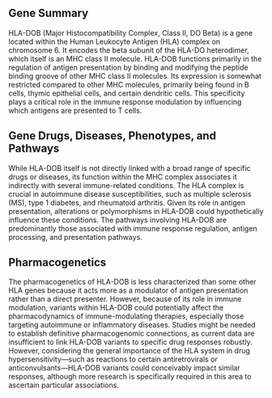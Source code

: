 ## Gene Summary
HLA-DOB (Major Histocompatibility Complex, Class II, DO Beta) is a gene located within the Human Leukocyte Antigen (HLA) complex on chromosome 6. It encodes the beta subunit of the HLA-DO heterodimer, which itself is an MHC class II molecule. HLA-DOB functions primarily in the regulation of antigen presentation by binding and modifying the peptide binding groove of other MHC class II molecules. Its expression is somewhat restricted compared to other MHC molecules, primarily being found in B cells, thymic epithelial cells, and certain dendritic cells. This specificity plays a critical role in the immune response modulation by influencing which antigens are presented to T cells.

## Gene Drugs, Diseases, Phenotypes, and Pathways
While HLA-DOB itself is not directly linked with a broad range of specific drugs or diseases, its function within the MHC complex associates it indirectly with several immune-related conditions. The HLA complex is crucial in autoimmune disease susceptibilities, such as multiple sclerosis (MS), type 1 diabetes, and rheumatoid arthritis. Given its role in antigen presentation, alterations or polymorphisms in HLA-DOB could hypothetically influence these conditions. The pathways involving HLA-DOB are predominantly those associated with immune response regulation, antigen processing, and presentation pathways. 

## Pharmacogenetics
The pharmacogenetics of HLA-DOB is less characterized than some other HLA genes because it acts more as a modulator of antigen presentation rather than a direct presenter. However, because of its role in immune modulation, variants within HLA-DOB could potentially affect the pharmacodynamics of immune-modulating therapies, especially those targeting autoimmune or inflammatory diseases. Studies might be needed to establish definitive pharmacogenomic connections, as current data are insufficient to link HLA-DOB variants to specific drug responses robustly. However, considering the general importance of the HLA system in drug hypersensitivity—such as reactions to certain antiretrovirals or anticonvulsants—HLA-DOB variants could conceivably impact similar responses, although more research is specifically required in this area to ascertain particular associations.